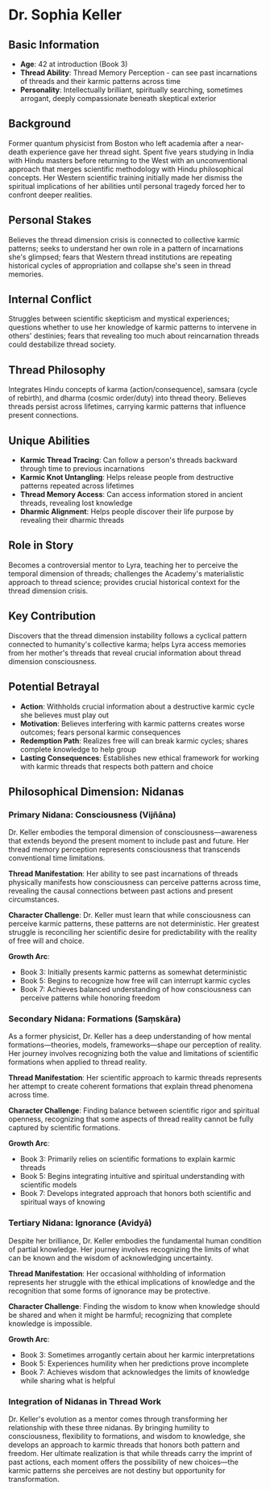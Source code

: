 # Dr. Sophia Keller

## Basic Information
- **Age**: 42 at introduction (Book 3)
- **Thread Ability**: Thread Memory Perception - can see past incarnations of threads and their karmic patterns across time
- **Personality**: Intellectually brilliant, spiritually searching, sometimes arrogant, deeply compassionate beneath skeptical exterior

## Background
Former quantum physicist from Boston who left academia after a near-death experience gave her thread sight. Spent five years studying in India with Hindu masters before returning to the West with an unconventional approach that merges scientific methodology with Hindu philosophical concepts. Her Western scientific training initially made her dismiss the spiritual implications of her abilities until personal tragedy forced her to confront deeper realities.

## Personal Stakes
Believes the thread dimension crisis is connected to collective karmic patterns; seeks to understand her own role in a pattern of incarnations she's glimpsed; fears that Western thread institutions are repeating historical cycles of appropriation and collapse she's seen in thread memories.

## Internal Conflict
Struggles between scientific skepticism and mystical experiences; questions whether to use her knowledge of karmic patterns to intervene in others' destinies; fears that revealing too much about reincarnation threads could destabilize thread society.

## Thread Philosophy
Integrates Hindu concepts of karma (action/consequence), samsara (cycle of rebirth), and dharma (cosmic order/duty) into thread theory. Believes threads persist across lifetimes, carrying karmic patterns that influence present connections.

## Unique Abilities
- **Karmic Thread Tracing**: Can follow a person's threads backward through time to previous incarnations
- **Karmic Knot Untangling**: Helps release people from destructive patterns repeated across lifetimes
- **Thread Memory Access**: Can access information stored in ancient threads, revealing lost knowledge
- **Dharmic Alignment**: Helps people discover their life purpose by revealing their dharmic threads

## Role in Story
Becomes a controversial mentor to Lyra, teaching her to perceive the temporal dimension of threads; challenges the Academy's materialistic approach to thread science; provides crucial historical context for the thread dimension crisis.

## Key Contribution
Discovers that the thread dimension instability follows a cyclical pattern connected to humanity's collective karma; helps Lyra access memories from her mother's threads that reveal crucial information about thread dimension consciousness.

## Potential Betrayal
- **Action**: Withholds crucial information about a destructive karmic cycle she believes must play out
- **Motivation**: Believes interfering with karmic patterns creates worse outcomes; fears personal karmic consequences
- **Redemption Path**: Realizes free will can break karmic cycles; shares complete knowledge to help group
- **Lasting Consequences**: Establishes new ethical framework for working with karmic threads that respects both pattern and choice

## Philosophical Dimension: Nidanas

### Primary Nidana: Consciousness (Vijñāna)
Dr. Keller embodies the temporal dimension of consciousness—awareness that extends beyond the present moment to include past and future. Her thread memory perception represents consciousness that transcends conventional time limitations.

**Thread Manifestation**: Her ability to see past incarnations of threads physically manifests how consciousness can perceive patterns across time, revealing the causal connections between past actions and present circumstances.

**Character Challenge**: Dr. Keller must learn that while consciousness can perceive karmic patterns, these patterns are not deterministic. Her greatest struggle is reconciling her scientific desire for predictability with the reality of free will and choice.

**Growth Arc**: 
- Book 3: Initially presents karmic patterns as somewhat deterministic
- Book 5: Begins to recognize how free will can interrupt karmic cycles
- Book 7: Achieves balanced understanding of how consciousness can perceive patterns while honoring freedom

### Secondary Nidana: Formations (Saṃskāra)
As a former physicist, Dr. Keller has a deep understanding of how mental formations—theories, models, frameworks—shape our perception of reality. Her journey involves recognizing both the value and limitations of scientific formations when applied to thread reality.

**Thread Manifestation**: Her scientific approach to karmic threads represents her attempt to create coherent formations that explain thread phenomena across time.

**Character Challenge**: Finding balance between scientific rigor and spiritual openness, recognizing that some aspects of thread reality cannot be fully captured by scientific formations.

**Growth Arc**:
- Book 3: Primarily relies on scientific formations to explain karmic threads
- Book 5: Begins integrating intuitive and spiritual understanding with scientific models
- Book 7: Develops integrated approach that honors both scientific and spiritual ways of knowing

### Tertiary Nidana: Ignorance (Avidyā)
Despite her brilliance, Dr. Keller embodies the fundamental human condition of partial knowledge. Her journey involves recognizing the limits of what can be known and the wisdom of acknowledging uncertainty.

**Thread Manifestation**: Her occasional withholding of information represents her struggle with the ethical implications of knowledge and the recognition that some forms of ignorance may be protective.

**Character Challenge**: Finding the wisdom to know when knowledge should be shared and when it might be harmful; recognizing that complete knowledge is impossible.

**Growth Arc**:
- Book 3: Sometimes arrogantly certain about her karmic interpretations
- Book 5: Experiences humility when her predictions prove incomplete
- Book 7: Achieves wisdom that acknowledges the limits of knowledge while sharing what is helpful

### Integration of Nidanas in Thread Work
Dr. Keller's evolution as a mentor comes through transforming her relationship with these three nidanas. By bringing humility to consciousness, flexibility to formations, and wisdom to knowledge, she develops an approach to karmic threads that honors both pattern and freedom. Her ultimate realization is that while threads carry the imprint of past actions, each moment offers the possibility of new choices—the karmic patterns she perceives are not destiny but opportunity for transformation.
